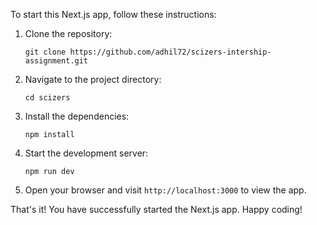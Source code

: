To start this Next.js app, follow these instructions:

1. Clone the repository:
    ```
    git clone https://github.com/adhil72/scizers-intership-assignment.git
    ```

2. Navigate to the project directory:
    ```
    cd scizers
    ```

3. Install the dependencies:
    ```
    npm install
    ```

4. Start the development server:
    ```
    npm run dev
    ```

5. Open your browser and visit `http://localhost:3000` to view the app.

That's it! You have successfully started the Next.js app. Happy coding!
